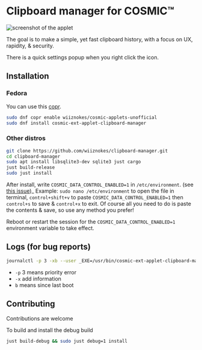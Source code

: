 # Clipboard manager for COSMIC™

![screenshot of the applet](https://media.githubusercontent.com/media/wiiznokes/clipboard-manager/master/res/screenshots/main_popup.png)

The goal is to make a simple, yet fast clipboard history, with a focus on UX, rapidity, & security.

There is a quick settings popup when you right click the icon.

## Installation

### Fedora

You can use this [copr](https://copr.fedorainfracloud.org/coprs/wiiznokes/cosmic-applets-unofficial/).

```sh
sudo dnf copr enable wiiznokes/cosmic-applets-unofficial
sudo dnf install cosmic-ext-applet-clipboard-manager
```

### Other distros

```sh
git clone https://github.com/wiiznokes/clipboard-manager.git
cd clipboard-manager
sudo apt install libsqlite3-dev sqlite3 just cargo
just build-release
sudo just install
```
After install, write `COSMIC_DATA_CONTROL_ENABLED=1` in `/etc/environment`. (see [this issue](https://github.com/wiiznokes/clipboard-manager/issues/61))_
Example: `sudo nano /etc/environment` to open the file in terminal, `control+shift+v` to paste `COSMIC_DATA_CONTROL_ENABLED=1` then `control+s` to save & `control+x` to exit. Of course all you need to do is paste the contents & save, so use any method you prefer!

Reboot or restart the session for the `COSMIC_DATA_CONTROL_ENABLED=1` environment variable to take effect.

## Logs (for bug reports)

```sh
journalctl -p 3 -xb --user _EXE=/usr/bin/cosmic-ext-applet-clipboard-manager | less
```

- `-p` 3 means priority error
- `-x` add information
- `b` means since last boot

## Contributing

Contributions are welcome

To build and install the debug build

```sh
just build-debug && sudo just debug=1 install
```
